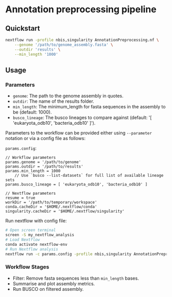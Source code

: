 # Annotation preprocessing pipeline

## Quickstart

```bash
nextflow run -profile nbis,singularity AnnotationPreprocessing.nf \
	--genome '/path/to/genome_assembly.fasta' \
	--outdir 'results' \
	--min_length '1000'
```

## Usage

### Parameters

* `genome`: The path to the genome assembly in quotes.
* `outdir`: The name of the results folder.
* `min_length`: The minimum_length for fasta sequences in the assembly to be (default: 1000).
* `busco_lineage`: The busco lineages to compare against (default: '[ 'eukaryota_odb10', 'bacteria_odb10' ]').

Parameters to the workflow can be provided either using `--parameter` notation or via a config file as follows:

`params.config`:
```
// Workflow parameters
params.genome = '/path/to/genome'
params.outdir = '/path/to/results'
params.min_length = 1000
	// Use `busco --list-datasets` for full list of available lineage sets
params.busco_lineage = [ 'eukaryota_odb10', 'bacteria_odb10' ]

// Nextflow parameters
resume = true
workDir = '/path/to/temporary/workspace'
conda.cacheDir = '$HOME/.nextflow/conda'
singularity.cacheDir = '$HOME/.nextflow/singularity'
```

Run nextflow with config file:
```bash
# Open screen terminal
screen -S my_nextflow_analysis
# Load Nextflow
conda activate nextflow-env
# Run Nextflow analysis
nextflow run -c params.config -profile nbis,singularity AnnotationPreprocessing.nf
```

### Workflow Stages

* Filter: Remove fasta sequences less than `min_length` bases.
* Summarise and plot assembly metrics.
* Run BUSCO on filtered assembly.
